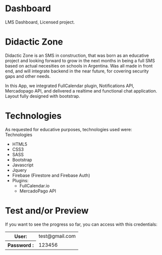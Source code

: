 # Dashboard
LMS Dashboard, Licensed project.


# Didactic Zone
Didactic Zone is an SMS in construction, that was born as an educative project and looking forward to grow in the next months in being a full SMS based on
actual necesities on schools in Argentina. Was all made in front end, and will integrate backend in the near future, for covering security gaps and other needs.

In this App, we integrated FullCalendar plugin, Notifications API, Mercadopago API, and delivered a realtime and functional chat application. Layout fully designed with bootstrap.

# Technologies
As requested for educative purposes, technologies used were:
Technologies
<ul>
  <li>HTML5</li>
  <li>CSS3</li>
  <li>SASS</li>
  <li>Bootstrap</li>
  <li>Javascript</li>
  <li>Jquery</li>
  <li>Firebase (Firestore and Firebase Auth)</li>
  <li>Plugins:
    <ul>
      <li>FullCalendar.io</li>
      <li>MercadoPago API</li>
    </ul>
  </li>
 </ul>
  
# Test and/or Preview
If you want to see the progress so far, you can access with this credentials:

<table>
  <tr>
    <th>User: </th>
    <td>test@gmail.com</td>
  </tr>
    <tr>
    <th>Password :  </th>
    <td>123456</td>
  </tr>
</table>


